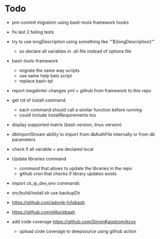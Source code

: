 # Todo

- pre-commit migration using bash-tools framework hooks
- fix last 2 failing tests
- try to use longDescription using something like '"${longDescription}"'
  - so declare all variables in .sh file instead of options file
- bash-tools-framework

  - migrate the same way scripts
  - use same help bats script
  - replace bash-tpl

- report megalinter changes yml + github from framework to this repo
- get rid of install command
  - each command should call a similar function before running
  - could include installRequirements too
- display supported matrix (bash version, linux version)
- dbImportStream ability to import from dbAuthFile internally or from db
  parameters
- check if all variable = are declared local
- Update libraries command

  - command that allows to update the libraries in the repo
  - github cron that checks if library updates exists

- import ck_ip_dev_env commands
- src/build/install.sh use backupDir
- <https://github.com/adoyle-h/lobash>
- <https://github.com/elibs/ebash>
- add code coverage <https://github.com/SimonKagstrom/kcov>
  - upload code coverage to deepsource using github action
